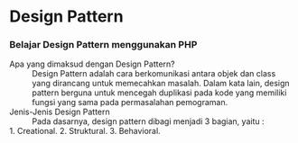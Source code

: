 # Design Pattern
### Belajar Design Pattern menggunakan PHP

<dl>
    <dt>Apa yang dimaksud dengan Design Pattern?</dt>
    <dd>
        Design Pattern adalah cara berkomunikasi antara objek dan class yang dirancang untuk memecahkan masalah.
        Dalam kata lain, design pattern berguna untuk mencegah duplikasi pada kode yang memiliki fungsi yang sama
        pada permasalahan pemograman.
    <dt>Jenis-Jenis Design Pattern</dt>
    <dd>
        Pada dasarnya, design pattern dibagi menjadi 3 bagian, yaitu :
    </dd>
    1. Creational.
    2. Struktural.
    3. Behavioral.

</dl>

